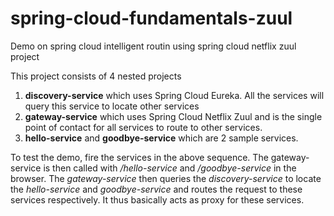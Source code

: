 # spring-cloud-fundamentals-zuul
Demo on spring cloud intelligent routin using spring cloud netflix zuul project


This project consists of 4 nested projects
1. **discovery-service** which uses Spring Cloud Eureka. All the services will query this service to locate other services
2. **gateway-service** which uses Spring Cloud Netflix Zuul and is the single point of contact for all services to route to other services.
3. **hello-service** and **goodbye-service** which are 2 sample services.

To test the demo, fire the services in the above sequence.
The gateway-service is then called with */hello-service* and */goodbye-service* in the browser.
The *gateway-service* then queries the *discovery-service* to locate the *hello-service* and *goodbye-service* and routes the request
to these services respectively. It thus basically acts as proxy for these services.
